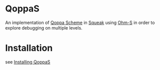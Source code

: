 # QoppaS

An implementation of [Qoppa Scheme](http://mainisusuallyafunction.blogspot.de/2012/04/scheme-without-special-forms.html) in [Squeak](http://squeak.org/) using [Ohm-S](https://github.com/hpi-swa/Ohm-S)
in order to explore debugging on multiple levels.

# Installation

see [Installing QoppaS](https://github.com/abstraktor/multileveldebugging-QoppaS/wiki/Installing-QoppaS)
